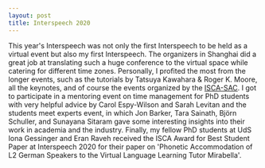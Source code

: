 ```yaml
---
layout: post
title: Interspeech 2020
---
```

This year's Interspeech was not only the first Interspeech to be held as a virtual event but also my first Interspeech.
The organizers in Shanghai did a great job at translating such a huge conference to the virtual space while catering for different time zones.
Personally, I profited the most from the longer events, such as the tutorials by Tatsuya Kawahara & Roger K. Moore, all the keynotes, and of course the events organized by the [ISCA-SAC](http://www.isca-students.org/sacweb/index.php).
I got to participate in a mentoring event on time management for PhD students with very helpful advice by Carol Espy-Wilson and Sarah Levitan and the students meet experts event, in which Jon Barker, Tara Sainath,  Björn Schuller, and Sunayana Sitaram gave some interesting insights into their work in academia and the industry.
Finally, my fellow PhD students at UdS Iona Gessinger and Eran Raveh received the ISCA Award for Best Student Paper at Interspeech 2020 for their paper on 'Phonetic Accommodation of L2 German Speakers to the Virtual Language Learning Tutor Mirabella'.
